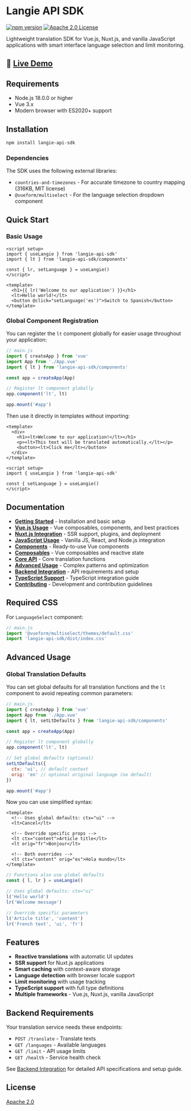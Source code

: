 # Langie API SDK

[![npm version](https://img.shields.io/npm/v/langie-api-sdk.svg?style=flat)](https://www.npmjs.com/package/langie-api-sdk)
[![Apache 2.0 License](https://img.shields.io/badge/license-Apache%202.0-blue.svg)](LICENSE)

Lightweight translation SDK for Vue.js, Nuxt.js, and vanilla JavaScript applications with smart interface language selection and limit monitoring.

## 🚀 [Live Demo](https://langie-demo.netlify.app/)

## Requirements

- Node.js 18.0.0 or higher
- Vue 3.x
- Modern browser with ES2020+ support

## Installation

```bash
npm install langie-api-sdk
```

### Dependencies

The SDK uses the following external libraries:

- `countries-and-timezones` - For accurate timezone to country mapping (316KB, MIT license)
- `@vueform/multiselect` - For the language selection dropdown component

## Quick Start

### Basic Usage

```vue
<script setup>
import { useLangie } from 'langie-api-sdk'
import { lt } from 'langie-api-sdk/components'

const { lr, setLanguage } = useLangie()
</script>

<template>
  <h1>{{ lr('Welcome to our application') }}</h1>
  <lt>Hello world!</lt>
  <button @click="setLanguage('es')">Switch to Spanish</button>
</template>
```

### Global Component Registration

You can register the `lt` component globally for easier usage throughout your application:

```javascript
// main.js
import { createApp } from 'vue'
import App from './App.vue'
import { lt } from 'langie-api-sdk/components'

const app = createApp(App)

// Register lt component globally
app.component('lt', lt)

app.mount('#app')
```

Then use it directly in templates without importing:

```vue
<template>
  <div>
    <h1><lt>Welcome to our application!</lt></h1>
    <p><lt>This text will be translated automatically.</lt></p>
    <button><lt>Click me</lt></button>
  </div>
</template>

<script setup>
import { useLangie } from 'langie-api-sdk'

const { setLanguage } = useLangie()
</script>
```

## Documentation

- **[Getting Started](./docs/getting-started.md)** - Installation and basic setup
- **[Vue.js Usage](./docs/vue.md)** - Vue composables, components, and best practices
- **[Nuxt.js Integration](./docs/nuxt.md)** - SSR support, plugins, and deployment
- **[JavaScript Usage](./docs/javascript.md)** - Vanilla JS, React, and Node.js integration
- **[Components](./docs/components.md)** - Ready-to-use Vue components
- **[Composables](./docs/composables.md)** - Vue composables and reactive state
- **[Core API](./docs/core-api.md)** - Core translation functions
- **[Advanced Usage](./docs/advanced-usage.md)** - Complex patterns and optimization
- **[Backend Integration](./docs/backend-integration.md)** - API requirements and setup
- **[TypeScript Support](./docs/typescript.md)** - TypeScript integration guide
- **[Contributing](./docs/contributing.md)** - Development and contribution guidelines

## Required CSS

For `LanguageSelect` component:

```js
// main.js
import '@vueform/multiselect/themes/default.css'
import 'langie-api-sdk/dist/index.css'
```

## Advanced Usage

### Global Translation Defaults

You can set global defaults for all translation functions and the `lt` component to avoid repeating common parameters:

```javascript
// main.js
import { createApp } from 'vue'
import App from './App.vue'
import { lt, setLtDefaults } from 'langie-api-sdk/components'

const app = createApp(App)

// Register lt component globally
app.component('lt', lt)

// Set global defaults (optional)
setLtDefaults({
  ctx: 'ui', // default context
  orig: 'en' // optional original language (no default)
})

app.mount('#app')
```

Now you can use simplified syntax:

```vue
<template>
  <!-- Uses global defaults: ctx="ui" -->
  <lt>Cancel</lt>

  <!-- Override specific props -->
  <lt ctx="content">Article title</lt>
  <lt orig="fr">Bonjour</lt>

  <!-- Both overrides -->
  <lt ctx="content" orig="es">Hola mundo</lt>
</template>
```

```javascript
// Functions also use global defaults
const { l, lr } = useLangie()

// Uses global defaults: ctx="ui"
l('Hello world')
lr('Welcome message')

// Override specific parameters
l('Article title', 'content')
lr('French text', 'ui', 'fr')
```

## Features

- **Reactive translations** with automatic UI updates
- **SSR support** for Nuxt.js applications
- **Smart caching** with context-aware storage
- **Language detection** with browser locale support
- **Limit monitoring** with usage tracking
- **TypeScript support** with full type definitions
- **Multiple frameworks** - Vue.js, Nuxt.js, vanilla JavaScript

## Backend Requirements

Your translation service needs these endpoints:

- `POST /translate` - Translate texts
- `GET /languages` - Available languages
- `GET /limit` - API usage limits
- `GET /health` - Service health check

See [Backend Integration](./docs/backend-integration.md) for detailed API specifications and setup guide.

## License

[Apache 2.0](LICENSE)
